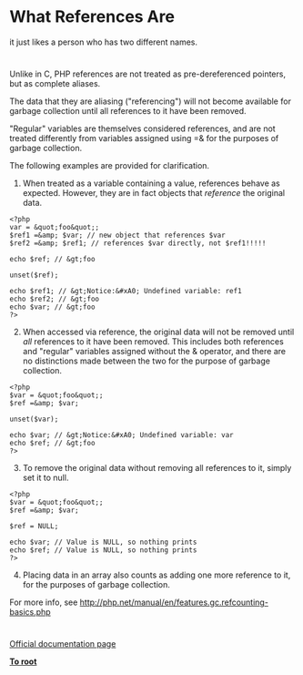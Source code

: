 # What References Are





it just likes a person who has two different names.

  

#



Unlike in C, PHP references are not treated as pre-dereferenced pointers, but as complete aliases.

The data that they are aliasing (&quot;referencing&quot;) will not become available for garbage collection until all references to it have been removed. 

&quot;Regular&quot; variables are themselves considered references, and are not treated differently from variables assigned using =&amp; for the purposes of garbage collection.

The following examples are provided for clarification.

1) When treated as a variable containing a value, references behave as expected. However, they are in fact objects that *reference* the original data.



```
<?php 
var = &quot;foo&quot;;
$ref1 =&amp; $var; // new object that references $var
$ref2 =&amp; $ref1; // references $var directly, not $ref1!!!!!

echo $ref; // &gt;foo

unset($ref);

echo $ref1; // &gt;Notice:&#xA0; Undefined variable: ref1
echo $ref2; // &gt;foo
echo $var; // &gt;foo
?>
```


2) When accessed via reference, the original data will not be removed until *all* references to it have been removed. This includes both references and &quot;regular&quot; variables assigned without the &amp; operator, and there are no distinctions made between the two for the purpose of garbage collection.



```
<?php 
$var = &quot;foo&quot;;
$ref =&amp; $var;

unset($var);

echo $var; // &gt;Notice:&#xA0; Undefined variable: var
echo $ref; // &gt;foo
?>
```


3) To remove the original data without removing all references to it, simply set it to null.



```
<?php 
$var = &quot;foo&quot;;
$ref =&amp; $var;

$ref = NULL;

echo $var; // Value is NULL, so nothing prints
echo $ref; // Value is NULL, so nothing prints
?>
```


4) Placing data in an array also counts as adding one more reference to it, for the purposes of garbage collection.

For more info, see http://php.net/manual/en/features.gc.refcounting-basics.php

  

#

[Official documentation page](https://www.php.net/manual/en/language.references.whatare.php)

**[To root](/README.md)**